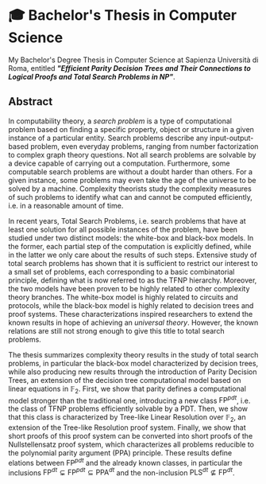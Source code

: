 # 🎓 Bachelor's Thesis in Computer Science

My Bachelor's Degree Thesis in Computer Science at Sapienza Università di Roma, entitled ___"Efficient Parity Decision Trees and Their Connections to Logical Proofs and Total Search Problems in NP"___.

## Abstract
In computability theory, a _search problem_ is a type of computational problem based on finding a specific property, object or structure in a given instance of a particular entity. Search problems describe any input-output-based problem, even everyday problems, ranging from number factorization to complex graph theory questions. Not all search problems are solvable by a device capable of carrying out a computation. Furthermore, some computable search problems are without a doubt harder than others. For a given instance, some problems may even take the age of the universe to be solved by a machine. Complexity theorists study the complexity measures of such problems to identify what can and cannot be computed efficiently, i.e. in a reasonable amount of time.

In recent years, Total Search Problems, i.e. search problems that have at least one solution for all possible instances of the problem, have been studied under two distinct models: the white-box and black-box models. In the former, each partial step of the computation is explicitly defined, while in the latter we only care about the results of such steps. Extensive study of total search problems has shown that it is sufficient to restrict our interest to a small set of problems, each corresponding to a basic combinatorial principle, defining what is now referred to as the $\textsf{TFNP}$ hierarchy. 
Moreover, the two models have been proven to be highly related to other complexity theory branches. The white-box model is highly related to circuits and protocols, while the black-box model is highly related to decision trees and proof systems. These characterizations inspired researchers to extend the known results in hope of achieving an _universal theory_. However, the known relations are still not strong enough to give this title to total search problems.

The thesis summarizes complexity theory results in the study of total search problems, in particular the black-box model characterized by decision trees, while also producing new results through the introduction of Parity Decision Trees, an extension of the decision tree computational model based on linear equations in $\mathbb{F}_2$. First, we show that parity defines a computational model stronger than the traditional one, introducing a new class $\textsf{FP}^{pdt}$, i.e. the class of $\textsf{TFNP}$ problems efficiently solvable by a PDT. Then, we show that this class is characterized by Tree-like Linear Resolution over $\mathbb{F}_2$, an extension of the Tree-like Resolution proof system. Finally, we show that short proofs of this proof system can be converted into short proofs of the Nullstellensatz proof system, which characterizes all problems reducible to the polynomial parity argument (PPA) principle. These results define elations between $\textsf{FP}^{pdt}$ and the already known classes, in particular the inclusions $\textsf{FP}^{dt} \subsetneq \textsf{FP}^{pdt} \subseteq \textsf{PPA}^{dt}$ and the non-inclusion $\textsf{PLS}^{dt} \not\subseteq \textsf{FP}^{dt}$.